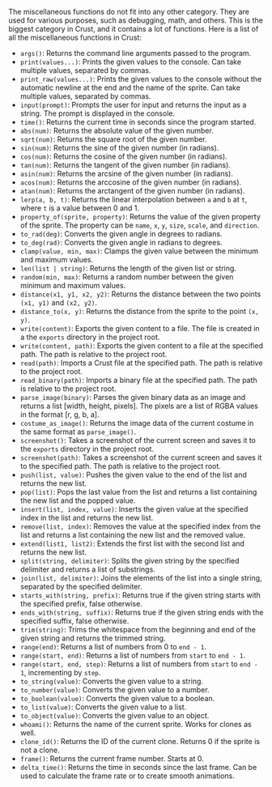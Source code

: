 The miscellaneous functions do not fit into any other category. They are used for various purposes, such as debugging, math, and others. This is the biggest category in Crust, and it contains a lot of functions. Here is a list of all the miscellaneous functions in Crust:

- `args()`: Returns the command line arguments passed to the program.
- `print(values...)`: Prints the given values to the console. Can take multiple values, separated by commas.
- `print_raw(values...)`: Prints the given values to the console without the automatic newline at the end and the name of the sprite. Can take multiple values, separated by commas.
- `input(prompt)`: Prompts the user for input and returns the input as a string. The prompt is displayed in the console.
- `time()`: Returns the current time in seconds since the program started.
- `abs(num)`: Returns the absolute value of the given number.
- `sqrt(num)`: Returns the square root of the given number.
- `sin(num)`: Returns the sine of the given number (in radians).
- `cos(num)`: Returns the cosine of the given number (in radians).
- `tan(num)`: Returns the tangent of the given number (in radians).
- `asin(num)`: Returns the arcsine of the given number (in radians).
- `acos(num)`: Returns the arccosine of the given number (in radians).
- `atan(num)`: Returns the arctangent of the given number (in radians).
- `lerp(a, b, t)`: Returns the linear interpolation between `a` and `b` at `t`, where `t` is a value between 0 and 1.
- `property_of(sprite, property)`: Returns the value of the given property of the sprite. The property can be `name`, `x`, `y`, `size`, `scale`, and `direction`.
- `to_rad(deg)`: Converts the given angle in degrees to radians.
- `to_deg(rad)`: Converts the given angle in radians to degrees.
- `clamp(value, min, max)`: Clamps the given value between the minimum and maximum values.
- `len(list | string)`: Returns the length of the given list or string.
- `random(min, max)`: Returns a random number between the given minimum and maximum values.
- `distance(x1, y1, x2, y2)`: Returns the distance between the two points `(x1, y1)` and `(x2, y2)`.
- `distance_to(x, y)`: Returns the distance from the sprite to the point `(x, y)`.
- `write(content)`: Exports the given content to a file. The file is created in a the `exports` directory in the project root.
- `write(content, path)`: Exports the given content to a file at the specified path. The path is relative to the project root.
- `read(path)`: Imports a Crust file at the specified path. The path is relative to the project root.
- `read_binary(path)`: Imports a binary file at the specified path. The path is relative to the project root.
- `parse_image(binary)`: Parses the given binary data as an image and returns a list [width, height, pixels]. The pixels are a list of RGBA values in the format [r, g, b, a].
- `costume_as_image()`: Returns the image data of the current costume in the same format as `parse_image()`.
- `screenshot()`: Takes a screenshot of the current screen and saves it to the `exports` directory in the project root.
- `screenshot(path)`: Takes a screenshot of the current screen and saves it to the specified path. The path is relative to the project root.
- `push(list, value)`: Pushes the given value to the end of the list and returns the new list.
- `pop(list)`: Pops the last value from the list and returns a list containing the new list and the popped value.
- `insert(list, index, value)`: Inserts the given value at the specified index in the list and returns the new list.
- `remove(list, index)`: Removes the value at the specified index from the list and returns a list containing the new list and the removed value.
- `extend(list1, list2)`: Extends the first list with the second list and returns the new list.
- `split(string, delimiter)`: Splits the given string by the specified delimiter and returns a list of substrings.
- `join(list, delimiter)`: Joins the elements of the list into a single string, separated by the specified delimiter.
- `starts_with(string, prefix)`: Returns true if the given string starts with the specified prefix, false otherwise.
- `ends_with(string, suffix)`: Returns true if the given string ends with the specified suffix, false otherwise.
- `trim(string)`: Trims the whitespace from the beginning and end of the given string and returns the trimmed string.
- `range(end)`: Returns a list of numbers from 0 to `end - 1`.
- `range(start, end)`: Returns a list of numbers from `start` to `end - 1`.
- `range(start, end, step)`: Returns a list of numbers from `start` to `end - 1`, incrementing by `step`.
- `to_string(value)`: Converts the given value to a string.
- `to_number(value)`: Converts the given value to a number.
- `to_boolean(value)`: Converts the given value to a boolean.
- `to_list(value)`: Converts the given value to a list.
- `to_object(value)`: Converts the given value to an object.
- `whoami()`: Returns the name of the current sprite. Works for clones as well.
- `clone_id()`: Returns the ID of the current clone. Returns 0 if the sprite is not a clone.
- `frame()`: Returns the current frame number. Starts at 0.
- `delta_time()`: Returns the time in seconds since the last frame. Can be used to calculate the frame rate or to create smooth animations.
